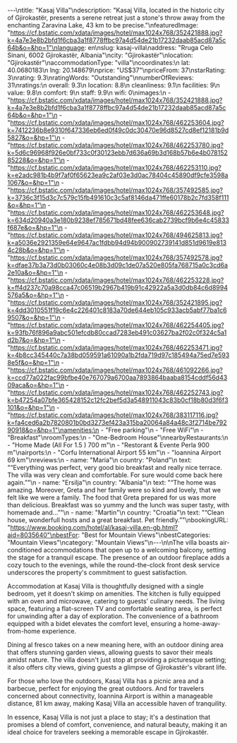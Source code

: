 ---\ntitle: "Kasaj Villa"\ndescription: "Kasaj Villa, located in the historic city of Gjirokastër, presents a serene retreat just a stone's throw away from the enchanting Zaravina Lake, 43 km to be precise."\nfeaturedImage: "https://cf.bstatic.com/xdata/images/hotel/max1024x768/352421888.jpg?k=4a7e3e8b2bfd1f6cba3a1f8778ffbc97a4d54de21b17232daab85acd87a5c64b&o=&hp=1"\nlanguage: en\nslug: kasaj-villa\naddress: "Rruga Celo Sinani, 6002 Gjirokastër, Albania"\ncity: "Gjirokastër"\nlocation: "Gjirokastër"\naccommodationType: "villa"\ncoordinates:\n  lat: 40.0680183\n  lng: 20.148679\nprice: "US$37"\npriceFrom: 37\nstarRating: 3\nrating: 9.3\nratingWords: "Outstanding"\nnumberOfReviews: 31\nratings:\n  overall: 9.3\n  location: 8.8\n  cleanliness: 9.1\n  facilities: 9\n  value: 9.8\n  comfort: 9\n  staff: 9.9\n  wifi: 0\nimages:\n  - "https://cf.bstatic.com/xdata/images/hotel/max1024x768/352421888.jpg?k=4a7e3e8b2bfd1f6cba3a1f8778ffbc97a4d54de21b17232daab85acd87a5c64b&o=&hp=1"\n  - "https://cf.bstatic.com/xdata/images/hotel/max1024x768/462253604.jpg?k=7412236b8e9310f647336eb6ed0f49c0dc30470e96d8527cd8ef12181b9d5827&o=&hp=1"\n  - "https://cf.bstatic.com/xdata/images/hotel/max1024x768/462253780.jpg?k=5d6c96968f926e0bf733c0f30123ebb7d636a69b3d168b57b6e4b07815285228&o=&hp=1"\n  - "https://cf.bstatic.com/xdata/images/hotel/max1024x768/462253110.jpg?k=e2adc981b4b9f7af0f65623ea9c2af03e3d0ac78404c45890df9cfe3598a1067&o=&hp=1"\n  - "https://cf.bstatic.com/xdata/images/hotel/max1024x768/357492585.jpg?k=3736c3f15d3c7c579c15fb491610c3c5af8146da471ffe60178b2c7fd358f111&o=&hp=1"\n  - "https://cf.bstatic.com/xdata/images/hotel/max1024x768/462253648.jpg?k=634d20940a3e180b9238ef785671bd48fee636cab2739bcf9b6e4c45833f687e&o=&hp=1"\n  - "https://cf.bstatic.com/xdata/images/hotel/max1024x768/494625813.jpg?k=a5036e2921359e64e9647ac1fdbb94d94b900902739141d851d9619e8134c28b&o=&hp=1"\n  - "https://cf.bstatic.com/xdata/images/hotel/max1024x768/357492578.jpg?k=dfae37b3a73d0b03060c4e08b3d09c1de07a520e805fa768715a0c3cd6a2e10a&o=&hp=1"\n  - "https://cf.bstatic.com/xdata/images/hotel/max1024x768/462253228.jpg?k=ff4d237c70a98cca47c06519b2967b419b91c42922a5a3d0db84c6d8994576a5&o=&hp=1"\n  - "https://cf.bstatic.com/xdata/images/hotel/max1024x768/352421895.jpg?k=4dd3010551f19c6e4c226401c8183a70de644eb105c933acb5abf77ba1c69507&o=&hp=1"\n  - "https://cf.bstatic.com/xdata/images/hotel/max1024x768/462254405.jpg?k=93fb76f896a9abc501efcdb80ccad7283eb491c03627ba2f02c0f324c5a1d2b7&o=&hp=1"\n  - "https://cf.bstatic.com/xdata/images/hotel/max1024x768/462253471.jpg?k=4b8cc345440c7a38bd059591a61090a1b2fda719d97c185494a75ed7e5938e5f&o=&hp=1"\n  - "https://cf.bstatic.com/xdata/images/hotel/max1024x768/461092266.jpg?k=ccd77a022fac99bfbe40e767079a6700aa7893864baaba8154cddf56d4309aca&o=&hp=1"\n  - "https://cf.bstatic.com/xdata/images/hotel/max1024x768/462252743.jpg?k=b47254a07bfe365428152c12fc2bef5d3a548911043c83b0cf18b80d3f6f3101&o=&hp=1"\n  - "https://cf.bstatic.com/xdata/images/hotel/max1024x768/383117116.jpg?k=fa4ced6a2b7820801b0bd3273ef423a315ba20064a84a48c3f2714be79290918&o=&hp=1"\namenities:\n  - "Free parking"\n  - "Free WiFi"\n  - "Breakfast"\nroomTypes:\n  - "One-Bedroom House"\nnearbyRestaurants:\n  - "Home Made (All For 1.5 ) 700 m"\n  - "Restorant & Evente Perla 900 m"\nairports:\n  - "Corfu International Airport 55 km"\n  - "Ioannina Airport 69 km"\nreviews:\n  - name: "Maria"\n    country: "Poland"\n    text: "“Everything was perfect, very good bio breakfast and really nice terrace. The villa was very clean and comfortable. For sure would come back here again.”"\n  - name: "Ersilja"\n    country: "Albania"\n    text: "“The home was amazing. Moreover, Greta and her family were so kind and lovely, that we felt like we were a family. The food that Greta prepared for us was more than delicious. Breakfast was so yummy and the lunch was super tasty, with homemade and...”"\n  - name: "Martin"\n    country: "Croatia"\n    text: "“Clean house, wonderfull hosts and a great breakfast. Pet friendly.”"\nbookingURL: "https://www.booking.com/hotel/al/kasaj-villa.en-gb.html?aid=8035640"\nbestFor: "Best for Mountain Views"\nbestCategories: "Mountain Views"\ncategory: "Mountain Views"\n---\n\nThe villa boasts air-conditioned accommodations that open up to a welcoming balcony, setting the stage for a tranquil escape. The presence of an outdoor fireplace adds a cozy touch to the evenings, while the round-the-clock front desk service underscores the property's commitment to guest satisfaction.

Accommodation at Kasaj Villa is thoughtfully designed with a single bedroom, yet it doesn't skimp on amenities. The kitchen is fully equipped with an oven and microwave, catering to guests' culinary needs. The living space, featuring a flat-screen TV and comfortable seating area, is perfect for unwinding after a day of exploration. The convenience of a bathroom equipped with a bidet elevates the comfort level, ensuring a home-away-from-home experience.

Dining al fresco takes on a new meaning here, with an outdoor dining area that offers stunning garden views, allowing guests to savor their meals amidst nature. The villa doesn't just stop at providing a picturesque setting; it also offers city views, giving guests a glimpse of Gjirokastër's vibrant life.

For those who love the outdoors, Kasaj Villa has a picnic area and a barbecue, perfect for enjoying the great outdoors. And for travelers concerned about connectivity, Ioannina Airport is within a manageable distance, 81 km away, making Kasaj Villa an accessible haven of tranquility.

In essence, Kasaj Villa is not just a place to stay; it's a destination that promises a blend of comfort, convenience, and natural beauty, making it an ideal choice for travelers seeking a memorable escape in Gjirokastër.